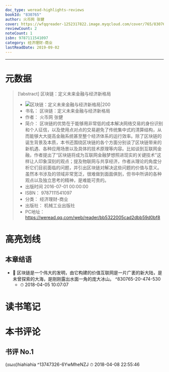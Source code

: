 ```yaml
---
doc_type: weread-highlights-reviews
bookId: "830765"
author: 火币网 张健
cover: https://wfqqreader-1252317822.image.myqcloud.com/cover/765/830765/t7_830765.jpg
reviewCount: 2
noteCount: 1
isbn: 9787111541097
category: 经济理财-商业
lastReadDate: 2019-09-02
---
```


---
# 元数据
> [!abstract] 区块链：定义未来金融与经济新格局
> - ![ 区块链：定义未来金融与经济新格局|200](https://wfqqreader-1252317822.image.myqcloud.com/cover/765/830765/t7_830765.jpg)
> - 书名： 区块链：定义未来金融与经济新格局
> - 作者： 火币网 张健
> - 简介： 区块链的优势在于能够用非常低的成本解决网络交易的身份识别和个人征信，以及使用点对点的交易避免了传统集中式的清算结构，从而能够大大提高金融系统甚至整个经济体系的运行效率。除了区块链的诞生背景及本质，本书还围绕区块链的各个方面分别谈了区块链带来的新机遇、各种应用场景以及具体的技术原理等内容。比如谈到互联网金融，作者提出了“区块链将成为互联网金融梦想照进现实的关键技术”这样让人印象深刻的观点；提及物联网与共享经济，作者从理论的角度分析它们目前面临的问题，并引出区块链对解决这些问题的价值与意义。虽然本书涉及的领域非常宽泛，很难做到面面俱到，但书中所讲的各种观点以及独立思考的精神，是难能可贵的。
> - 出版时间 2016-07-01 00:00:00
> - ISBN： 9787111541097
> - 分类： 经济理财-商业
> - 出版社： 机械工业出版社
> - PC地址：https://weread.qq.com/web/reader/bb5322005cad2dbb59d0bf8

# 高亮划线

## 本章结语


- 📌 区块链是一个伟大的发明，由它构建的价值互联网是一片广袤的新大陆，是未曾探索的大海，是刚刚露出水面一角的庞大冰山。  ^830765-20-474-530
    - ⏱ 2018-04-05 10:07:07 
# 读书笔记

# 本书评论

## 书评 No.1 
(ಡωಡ)hiahiahia ^13747326-6YwMheNZJ
⏱ 2018-04-08 22:55:46
